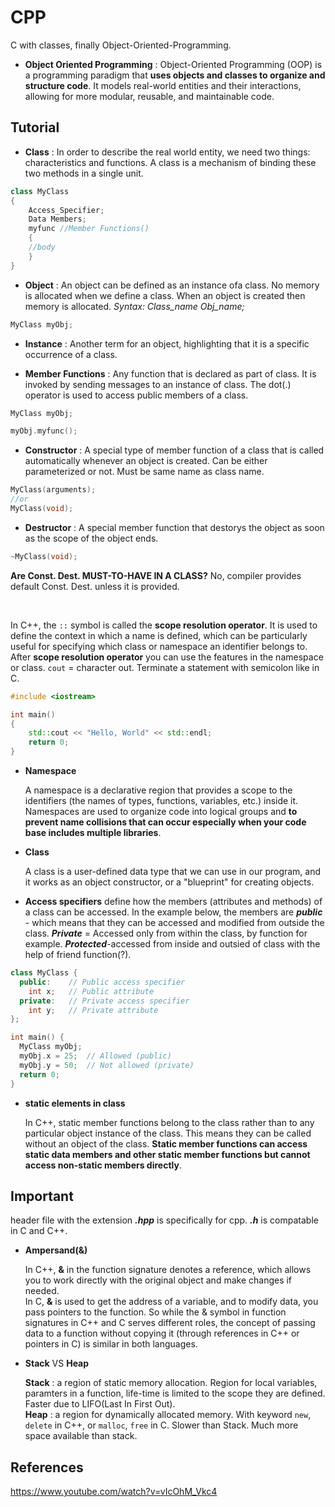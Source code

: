# CPP
C with classes, finally Object-Oriented-Programming.

* **Object Oriented Programming** : Object-Oriented Programming (OOP) is a programming paradigm that **uses objects and classes to organize and structure code**. It models real-world entities and their interactions, allowing for more modular, reusable, and maintainable code.

## Tutorial

* **Class** : In order to describe the real world entity, we need two things: characteristics and functions. A class is a mechanism of binding these two methods in a single unit.
```c++
class MyClass
{
	Access_Specifier;
	Data Members;
	myfunc //Member Functions()
	{
	//body
	}
}
```

* **Object** : An object can be defined as an instance ofa class. No memory is allocated when we define a class. When an object is created then memory is allocated. *Syntax: Class_name Obj_name;*
```c++
MyClass myObj;
```
* **Instance** : Another term for an object, highlighting that it is a specific occurrence of a class.

* **Member Functions** : Any function that is declared as part of class. It is invoked by sending messages to an instance of class. The dot(.) operator is used to access public members of a class.
```c++
MyClass myObj;

myObj.myfunc();
```

* **Constructor** : A special type of member function of a class that is called automatically whenever an object is created. Can be either parameterized or not. Must be same name as class name. 
```c++
MyClass(arguments);
//or
MyClass(void);
```

* **Destructor** : A special member function that destorys the object as soon as the scope of the object ends.
```c++
~MyClass(void);
```

**Are Const. Dest. MUST-TO-HAVE IN A CLASS?** No, compiler provides default Const. Dest. unless it is provided.

<br/>

In C++, the `::` symbol is called the **scope resolution operator**. It is used to define the context in which a name is defined, which can be particularly useful for specifying which class or namespace an identifier belongs to. After **scope resolution operator** you can use the features in the namespace or class. `cout` = character out. Terminate a statement with semicolon like in C.<br/>

```c++
#include <iostream>

int main() 
{
	std::cout << "Hello, World" << std::endl;
	return 0;
}
```

* **Namespace**

	A namespace is a declarative region that provides a scope to the identifiers (the names of types, functions, variables, etc.) inside it. Namespaces are used to organize code into logical groups and **to prevent name collisions that can occur especially when your code base includes multiple libraries**.

* **Class**
  
  A class is a user-defined data type that we can use in our program, and it works as an object constructor, or a "blueprint" for creating objects.

* **Access specifiers**
  define how the members (attributes and methods) of a class can be accessed. In the example below, the members are ***public*** - which means that they can be accessed and modified from outside the class. ***Private*** = Accessed only from within the class, by function for example. ***Protected***-accessed from inside and outsied of class with the help of friend function(?).
  
```c++
class MyClass {
  public:    // Public access specifier
    int x;   // Public attribute
  private:   // Private access specifier
    int y;   // Private attribute
};

int main() {
  MyClass myObj;
  myObj.x = 25;  // Allowed (public)
  myObj.y = 50;  // Not allowed (private)
  return 0;
}
```

* **static elements in class**
  
  In C++, static member functions belong to the class rather than to any particular object instance of the class. This means they can be called without an object of the class. **Static member functions can access static data members and other static member functions but cannot access non-static members directly**. 

## Important

header file with the extension ***.hpp*** is specifically for cpp. ***.h*** is compatable in C and C++.

* **Ampersand(&)**
  
  In C++, **&** in the function signature denotes a reference, which allows you to work directly with the original object and make changes if needed.<br/>
  In C, **&** is used to get the address of a variable, and to modify data, you pass pointers to the function.
So while the & symbol in function signatures in C++ and C serves different roles, the concept of passing data to a function without copying it (through references in C++ or pointers in C) is similar in both languages.

* **Stack** VS **Heap**
  
  **Stack** : a region of static memory allocation. Region for local variables, paramters in a function, life-time is limited to the scope they are defined. Faster due to LIFO(Last In First Out).<br/>
  **Heap** : a region for dynamically allocated memory. With keyword `new`, `delete` in C++, or `malloc`, `free` in C. Slower than Stack. Much more space available than stack.
## References 
https://www.youtube.com/watch?v=vIcOhM_Vkc4
